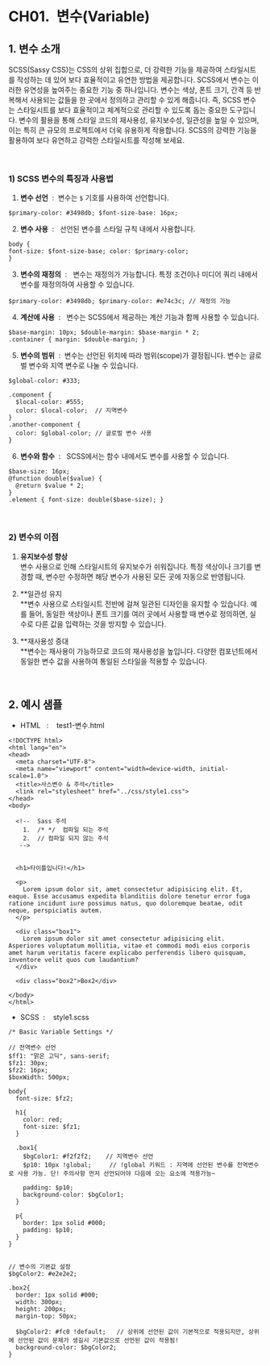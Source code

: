 # CH01.  변수(Variable)

  

  

## 1\. 변수 소개

SCSS(Sassy CSS)는 CSS의 상위 집합으로, 더 강력한 기능을 제공하여 스타일시트를 작성하는 데 있어 보다 효율적이고 유연한 방법을 제공합니다. SCSS에서 변수는 이러한 유연성을 높여주는 중요한 기능 중 하나입니다. 변수는 색상, 폰트 크기, 간격 등 반복해서 사용되는 값들을 한 곳에서 정의하고 관리할 수 있게 해줍니다. 즉, SCSS 변수는 스타일시트를 보다 효율적이고 체계적으로 관리할 수 있도록 돕는 중요한 도구입니다. 변수의 활용을 통해 스타일 코드의 재사용성, 유지보수성, 일관성을 높일 수 있으며, 이는 특히 큰 규모의 프로젝트에서 더욱 유용하게 작용합니다. SCSS의 강력한 기능을 활용하여 보다 유연하고 강력한 스타일시트를 작성해 보세요.

  
<br>
  

### 1) SCSS 변수의 특징과 사용법

  

1. **변수 선언**  :  변수는 `$` 기호를 사용하여 선언합니다.
```
$primary-color: #3498db; $font-size-base: 16px;
```

  

2. **변수 사용**  :   선언된 변수를 스타일 규칙 내에서 사용합니다.
```
body { 
font-size: $font-size-base; color: $primary-color; 
}
```

  

3. **변수의 재정의**  :   변수는 재정의가 가능합니다. 특정 조건이나 미디어 쿼리 내에서 변수를 재정의하여 사용할 수 있습니다.
```
$primary-color: #3498db; $primary-color: #e74c3c; // 재정의 가능
```

  

4. **계산에 사용**  :   변수는 SCSS에서 제공하는 계산 기능과 함께 사용할 수 있습니다.
```
$base-margin: 10px; $double-margin: $base-margin * 2; 
.container { margin: $double-margin; }
```

  

5. **변수의 범위**  :  변수는 선언된 위치에 따라 범위(scope)가 결정됩니다. 변수는 글로벌 변수와 지역 변수로 나눌 수 있습니다.
```
$global-color: #333; 

.component { 
  $local-color: #555; 
  color: $local-color;  // 지역변수
} 
.another-component { 
  color: $global-color; // 글로벌 변수 사용 
}
```

  

6. **변수와 함수**  :   SCSS에서는 함수 내에서도 변수를 사용할 수 있습니다.
```
$base-size: 16px; 
@function double($value) { 
  @return $value * 2; 
} 
.element { font-size: double($base-size); }
```

<br>  

### 2) 변수의 이점

  

1. **유지보수성 향상**  
변수 사용으로 인해 스타일시트의 유지보수가 쉬워집니다. 특정 색상이나 크기를 변경할 때, 변수만 수정하면 해당 변수가 사용된 모든 곳에 자동으로 반영됩니다.  
  
2. **일관성 유지  
**변수 사용으로 스타일시트 전반에 걸쳐 일관된 디자인을 유지할 수 있습니다. 예를 들어, 동일한 색상이나 폰트 크기를 여러 곳에서 사용할 때 변수로 정의하면, 실수로 다른 값을 입력하는 것을 방지할 수 있습니다.  
  
3. **재사용성 증대  
**변수는 재사용이 가능하므로 코드의 재사용성을 높입니다. 다양한 컴포넌트에서 동일한 변수 값을 사용하여 통일된 스타일을 적용할 수 있습니다.

<br>

## 2\. 예시 샘플

  

- HTML   :    test1-변수.html

```
<!DOCTYPE html>
<html lang="en">
<head>
  <meta charset="UTF-8">
  <meta name="viewport" content="width=device-width, initial-scale=1.0">
  <title>사스변수 & 주석</title>
  <link rel="stylesheet" href="../css/style1.css">
</head>
<body>
  
  <!--  Sass 주석
    1.  /* */  컴파일 되는 주석
    2.  // 컴파일 되지 않는 주석
   --> 

 
  <h1>타이틀입니다!</h1>
 
  <p>
    Lorem ipsum dolor sit, amet consectetur adipisicing elit. Et, eaque. Esse accusamus expedita blanditiis dolore tenetur error fuga ratione incidunt iure possimus natus, quo doloremque beatae, odit neque, perspiciatis autem.
  </p>

  <div class="box1">
    Lorem ipsum dolor sit amet consectetur adipisicing elit. Asperiores voluptatum mollitia, vitae et commodi modi eius corporis amet harum veritatis facere explicabo perferendis libero quisquam, inventore velit quos cum laudantium?
  </div>

  <div class="box2">Box2</div>

</body>
</html>
```

  

- SCSS  :    style1.scss

```
/* Basic Variable Settings */

// 전역변수 선언
$ff1: "맑은 고딕", sans-serif;
$fz1: 30px;
$fz2: 16px;
$boxWidth: 500px;

body{
  font-size: $fz2;

  h1{
    color: red;
    font-size: $fz1;
  }  

  .box1{
    $bgColor1: #f2f2f2;    // 지역변수 선언
    $p10: 10px !global;     // !global 키워드 : 지역에 선언된 변수를 전역변수로 사용 가능. 단! 주의사항 먼저 선언되어야 다음에 오는 요소에 적용가능~

    padding: $p10;
    background-color: $bgColor1;
  }

  p{
    border: 1px solid #000;
    padding: $p10; 
  }   
}


// 변수의 기본값 설정
$bgColor2: #e2e2e2;

.box2{
  border: 1px solid #000;
  width: 300px;
  height: 200px;
  margin-top: 50px;

  $bgColor2: #fc0 !default;   // 상위에 선언된 값이 기본적으로 적용되지만, 상위에 선언된 값이 문제가 생길시 기본값으로 선언된 값이 적용됨!
  background-color: $bgColor2;
}
```